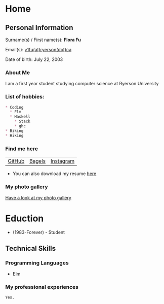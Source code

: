 # Home

<script src="https://kit.fontawesome.com/6d173168d3.js" crossorigin="anonymous"></script>

## Personal Information
Surname(s) / First name(s): **Flora Fu**

Email(s): [y1fu(at)ryerson(dot)ca](mailto:y1fu@ryerson.ca)

Date of birth: July 22, 2003

### About Me

I am a first year student studying computer science at Ryerson University




### List of hobbies:
```markdown
* Coding
  * Elm
  * Haskell
    * Stack
    * ghc
* Biking
* Hiking
```

### Find me here

<table>
    <tr>
        <td>
            <a href="https://github.com/yFsufate" target="blank"><i class="fab fa-github fa-lg"></i> GitHub</a>
        </td>
        <td>
            <a href="https://discord.gg/z6BY9QPe" target="blank"><i class="fab fa-discord fa-lg"></i> Bagels</a>
        </td>
        <td>
            <a href="https://www.instagram.com/fottweiler.547/" target="blank"><i class="fab fa-instagram fa-lg"></i> Instagram</a>
        </td>
    </tr>
</table>

* <i class="fas fa-file fa-lg"></i> You can also download my resume [here](cv.pdf)

### My photo gallery

[Have a look at my photo gallery](/photo.md)

# Eduction

* (1983-Forever) - Student

## Technical Skills

### Programming Languages

* Elm

### My professional experiences

```markdown
Yes.
```
